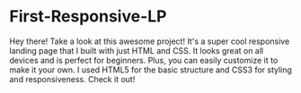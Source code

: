 # First-Responsive-LP
Hey there! Take a look at this awesome project! It's a super cool responsive landing page that I built with just HTML and CSS. It looks great on all devices and is perfect for beginners. Plus, you can easily customize it to make it your own. I used HTML5 for the basic structure and CSS3 for styling and responsiveness. Check it out!
